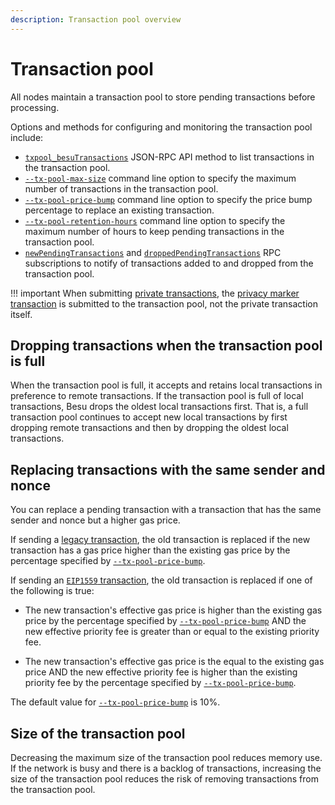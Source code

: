 ```yaml
---
description: Transaction pool overview
---
```


# Transaction pool

All nodes maintain a transaction pool to store pending transactions before processing.

Options and methods for configuring and monitoring the transaction pool include:

* [`txpool_besuTransactions`](../../Reference/API-Methods.md#txpool_besutransactions) JSON-RPC API
  method to list transactions in the transaction pool.
* [`--tx-pool-max-size`](../../Reference/CLI/CLI-Syntax.md#tx-pool-max-size) command line option to
  specify the maximum number of transactions in the transaction pool.
* [`--tx-pool-price-bump`](../../Reference/CLI/CLI-Syntax.md#tx-pool-price-bump) command line
  option to specify the price bump percentage to replace an existing transaction.
* [`--tx-pool-retention-hours`](../../Reference/CLI/CLI-Syntax.md#tx-pool-retention-hours) command
  line option to specify the maximum number of hours to keep pending transactions in the transaction
  pool.
* [`newPendingTransactions`](../../how-to/use-besu-api/rpc-pubsub.md#pending-transactions) and
  [`droppedPendingTransactions`](../../how-to/use-besu-api/rpc-pubsub.md#dropped-transactions)
  RPC subscriptions to notify of transactions added to and dropped from the transaction pool.

!!! important
    When submitting [private transactions](../Privacy/Private-Transactions.md#nonce-validation), the
    [privacy marker transaction](../Privacy/Private-Transaction-Processing.md) is submitted to the
    transaction pool, not the private transaction itself.

## Dropping transactions when the transaction pool is full

When the transaction pool is full, it accepts and retains local transactions in preference to
remote transactions. If the transaction pool is full of local transactions, Besu drops the oldest
local transactions first. That is, a full transaction pool continues to accept new local
transactions by first dropping remote transactions and then by dropping the oldest local
transactions.

## Replacing transactions with the same sender and nonce

You can replace a pending transaction with a transaction that has the same sender and nonce but a higher gas price.

If sending a [legacy transaction](Transaction-Types.md#frontier-transactions), the old transaction is replaced if the
new transaction has a gas price higher than the existing gas price by the percentage specified by
[`--tx-pool-price-bump`](../../Reference/CLI/CLI-Syntax.md#tx-pool-price-bump).

If sending an [`EIP1559` transaction](Transaction-Types.md#eip1559-transactions), the old transaction is replaced if
one of the following is true:

* The new transaction's effective gas price is higher than the existing gas price by the percentage specified by
  [`--tx-pool-price-bump`](../../Reference/CLI/CLI-Syntax.md#tx-pool-price-bump) AND the new effective priority fee is
  greater than or equal to the existing priority fee.
  
* The new transaction's effective gas price is the equal to the existing gas price AND the new effective priority fee is
  higher than the existing priority fee by the percentage specified by
  [`--tx-pool-price-bump`](../../Reference/CLI/CLI-Syntax.md#tx-pool-price-bump).

The default value for [`--tx-pool-price-bump`](../../Reference/CLI/CLI-Syntax.md#tx-pool-price-bump) is 10%.

## Size of the transaction pool

Decreasing the maximum size of the transaction pool reduces memory use. If the network is busy and
there is a backlog of transactions, increasing the size of the transaction pool reduces the risk of
removing transactions from the transaction pool.
